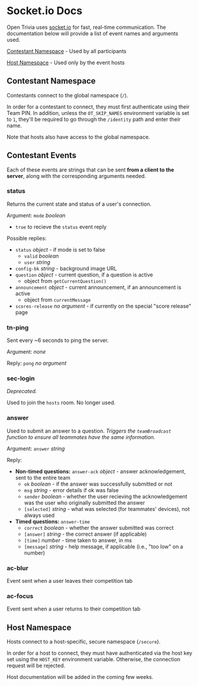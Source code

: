 # Socket.io Docs
Open Trivia uses [socket.io](https://socket.io/) for fast, real-time communication. The documentation below will provide a list of event names and arguments used. 

[Contestant Namespace](#contestant-namespace) - Used by all participants

[Host Namespace](#host-namespace) - Used only by the event hosts

## Contestant Namespace
Contestants connect to the global namespace (`/`). 

In order for a contestant to connect, they must first authenticate using their Team PIN. In addition, unless the `OT_SKIP_NAMES` environment variable is set to `1`, they'll be required to go through the `/identity` path and enter their name. 

Note that hosts also have access to the global namespace. 

## Contestant Events
Each of these events are strings that can be sent **from a client to the server**, along with the corresponding arguments needed. 

### status
Returns the current state and status of a user's connection. 

Argument: `mode` *boolean*
- `true` to recieve the `status` event reply

Possible replies: 
- `status` *object* - if mode is set to false
  - `valid` *boolean*
  - `user` *string*
- `config-bk` *string* - background image URL 
- `question` *object* - current question, if a question is active
  - object from `getCurrentQuestion()`
- `announcement` *object* - current announcement, if an announcement is active
  - object from `currentMessage`
- `scores-release` *no argument* - if currently on the special "score release" page

### tn-ping
Sent every ~6 seconds to ping the server. 

Argument: *none*

Reply: `pong` *no argument* 

### sec-login
*Deprecated.*

Used to join the `hosts` room. No longer used. 

### answer
Used to submit an answer to a question. 
*Triggers the `teamBroadcast` function to ensure all teammates have the same information.*

Argument: `answer` *string* 

Reply: 
- **Non-timed questions:** `answer-ack` *object* - answer acknowledgement, sent to the entire team
  - `ok` *boolean* - if the answer was successfully submitted or not
  - `msg` *string* - error details if ok was false
  - `sender` *boolean* - whether the user recieving the acknowledgement was the user who originally submitted the answer
  - `[selected]` *string* - what was selected (for teammates' devices), not always used
- **Timed questions:** `answer-time` 
  - `correct` *boolean* - whether the answer submitted was correct 
  - `[answer]` *string* - the correct answer (if applicable)
  - `[time]` *number* - time taken to answer, in ms
  - `[message]` *string* - help message, if applicable (i.e., "too low" on a number)

### ac-blur
Event sent when a user leaves their competition tab

### ac-focus
Event sent when a user returns to their competition tab

## Host Namespace
Hosts connect to a host-specific, secure namespace (`/secure`).

In order for a host to connect, they must have authenticated via the host key set using the `HOST_KEY` environment variable. Otherwise, the connection request will be rejected. 

Host documentation will be added in the coming few weeks. 